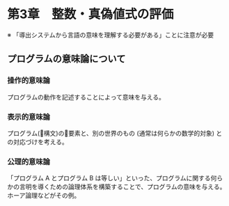 # 第3章　整数・真偽値式の評価

※ 「導出システムから言語の意味を理解する必要がある」ことに注意が必要

## プログラムの意味論について

### 操作的意味論

プログラムの動作を記述することによって意味を与える。

### 表示的意味論

プログラム(構文)の要素と、別の世界のもの (通常は何らかの数学的対象) との対応づけを考える。

### 公理的意味論

「プログラム A とプログラム B は等しい」といった、プログラムに関する何らかの言明を導くための論理体系を構築することで、プログラムの意味を与える。ホーア論理などがその例。

